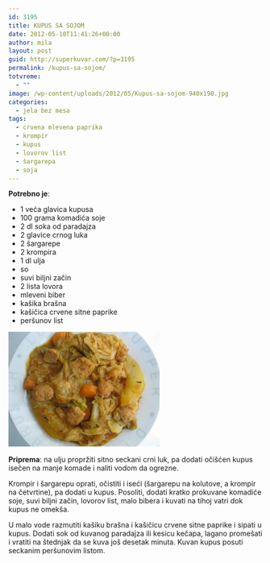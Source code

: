 ```yaml
---
id: 3195
title: KUPUS SA SOJOM
date: 2012-05-10T11:41:26+00:00
author: mila
layout: post
guid: http://superkuvar.com/?p=3195
permalink: /kupus-sa-sojom/
totvreme:
  - ""
image: /wp-content/uploads/2012/05/Kupus-sa-sojom-940x198.jpg
categories:
  - jela bez mesa
tags:
  - crvena mlevena paprika
  - krompir
  - kupus
  - lovorov list
  - šargarepa
  - soja
---
```

**Potrebno je**:

  * 1 veća glavica kupusa
  * 100 grama komadića soje
  * 2 dl soka od paradajza
  * 2 glavice crnog luka
  * 2 šargarepe
  * 2 krompira
  * 1 dl ulja
  * so
  * suvi biljni začin
  * 2 lista lovora
  * mleveni biber
  * kašika brašna
  * kašičica crvene sitne paprike
  * peršunov list

<img class="alignnone size-medium wp-image-3197" title="Kupus sa sojom" src="/wp-content/uploads/2012/05/Kupus-sa-sojom-e1336649862385-300x228.jpg" alt="" width="300" height="228" /> 

**Priprema**: na ulju propržiti sitno seckani crni luk, pa dodati očišćen kupus isečen na manje komade i naliti vodom da ogrezne.

Krompir i šargarepu oprati, očistiti i iseći (šargarepu na kolutove, a krompir na četvrtine), pa dodati u kupus. Posoliti, dodati kratko prokuvane komadiće soje, suvi biljni začin, lovorov list, malo bibera i kuvati na tihoj vatri dok kupus ne omekša.

U malo vode razmutiti kašiku brašna i kašičicu crvene sitne paprike i sipati u kupus. Dodati sok od kuvanog paradajza ili kesicu kečapa, lagano promešati i vratiti na štednjak da se kuva još desetak minuta. Kuvan kupus posuti seckanim peršunovim listom.